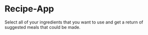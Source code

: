 # Recipe-App
Select all of your ingredients that you want to use and get a return of suggested meals that could be made.
